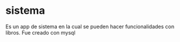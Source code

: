 # sistema
Es un app de sistema en la cual se pueden hacer funcionalidades con libros. Fue creado con mysql
